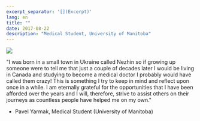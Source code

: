```yaml
---
excerpt_separator: '[](Excerpt)'
lang: en
title: ""
date: 2017-08-22
description: "Medical Student, University of Manitoba"
---
```


![](/images/humans-of-medicine/5th-post.jpeg)

"I was born in a small town in Ukraine called Nezhin so if growing up someone were to tell me that just a couple of decades later I would be living in Canada and studying to become a medical doctor I probably would have called them crazy! This is something I try to keep in mind and reflect upon once in a while. I am eternally grateful for the opportunities that I have been afforded over the years and I will, therefore, strive to assist others on their journeys as countless people have helped me on my own."

- Pavel Yarmak, Medical Student (University of Manitoba)